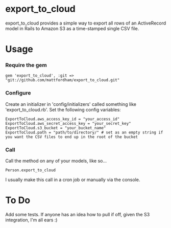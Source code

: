 export\_to_cloud
================

export\_to_cloud provides a simple way to export all rows of an ActiveRecord model in Rails to Amazon S3 as a time-stamped single CSV file.

Usage
=====

### Require the gem

    gem 'export_to_cloud', :git => "git://github.com/mattfordham/export_to_cloud.git"
    
### Configure

Create an initializer in 'config/initializers' called something like 'export\_to_cloud.rb'. Set the following config variables:

    ExportToCloud.aws_access_key_id = "your_access_id"
    ExportToCloud.aws_secret_access_key = "your_secret_key"
    ExportToCloud.s3_bucket = "your_bucket_name"
    ExportToCloud.path = "path/to/directory/" # set as an empty string if you want the CSV files to end up in the root of the bucket

### Call 
  
Call the method on any of your models, like so...

    Person.export_to_cloud
    
I usually make this call in a cron job or manually via the console. 

To Do
=====

Add some tests. If anyone has an idea how to pull if off, given the S3 integration, I'm all ears :)